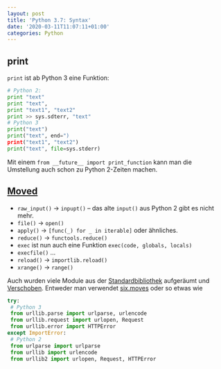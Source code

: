 ```yaml
---
layout: post
title: 'Python 3.7: Syntax'
date: '2020-03-11T11:07:11+01:00'
categories: Python
---
```


## print

`print` ist ab Python 3 eine Funktion:
```python
# Python 2:
print "text"
print "text",
print "text1", "text2"
print >> sys.sdterr, "text"
# Python 3
print("text")
print("text", end=")
print("text1", "text2")
print("text", file=sys.stderr)
```

Mit einem `from __future__ import print_function` kann man die Umstellung auch schon zu Python 2-Zeiten machen.

## [Moved](https://portingguide.readthedocs.io/en/latest/builtins.html)

- `raw_input()` → `inpupt()` – das alte `input()` aus Python 2 gibt es nicht mehr.
- `file()` → `open()`
- `apply()` → `[func(_) for _ in iterable]` oder ähnliches.
- `reduce()` → `functools.reduce()`
- `exec` ist nun auch eine Funktion `exec(code, globals, locals)`
- `execfile()` …
- `reload()` → `importlib.reload()`
- `xrange()` → `range()`

Auch wurden viele Module aus der [Standardbibliothek](https://docs.python.org/3/library/index.html) aufgeräumt und [Verschoben](https://portingguide.readthedocs.io/en/latest/stdlib-reorg.html).
Entweder man verwendet [six.moves](https://six.readthedocs.io/#module-six.moves) oder so etwas wie
```python
try:
 # Python 3
 from urllib.parse import urlparse, urlencode
 from urllib.request import urlopen, Request
 from urllib.error import HTTPError
except ImportError:
 # Python 2
 from urlparse import urlparse
 from urllib import urlencode
 from urllib2 import urlopen, Request, HTTPError
```
